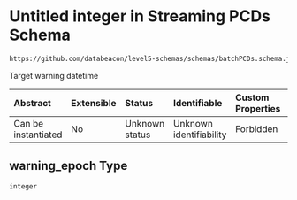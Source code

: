 # Untitled integer in Streaming PCDs Schema

```txt
https://github.com/databeacon/level5-schemas/schemas/batchPCDs.schema.json#/properties/warning_epoch
```

Target warning datetime

| Abstract            | Extensible | Status         | Identifiable            | Custom Properties | Additional Properties | Access Restrictions | Defined In                                                                        |
| :------------------ | :--------- | :------------- | :---------------------- | :---------------- | :-------------------- | :------------------ | :-------------------------------------------------------------------------------- |
| Can be instantiated | No         | Unknown status | Unknown identifiability | Forbidden         | Allowed               | none                | [batchPCDs.schema.json\*](../../out/batchPCDs.schema.json "open original schema") |

## warning\_epoch Type

`integer`
